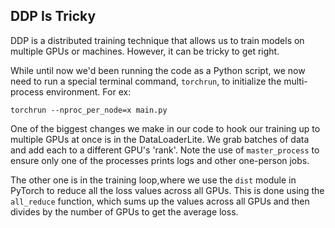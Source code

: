 ## DDP Is Tricky

DDP is a distributed training technique that allows us to train models on multiple GPUs or machines. However, it can be tricky to get right.

While until now we'd been running the code as a Python script, we now need to run a special terminal command, `torchrun`, to initialize the multi-process environment. For ex:

```
torchrun --nproc_per_node=x main.py
```

One of the biggest changes we make in our code to hook our training up to multiple GPUs at once is in the DataLoaderLite. We grab batches of data and add each to a different GPU's 'rank'. Note the use of `master_process` to ensure only one of the processes prints logs and other one-person jobs.

The other one is in the training loop,where we use the `dist` module in PyTorch to reduce all the loss values across all GPUs. This is done using the `all_reduce` function, which sums up the values across all GPUs and then divides by the number of GPUs to get the average loss.
